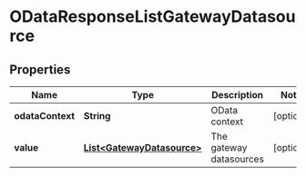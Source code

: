 
# ODataResponseListGatewayDatasource

## Properties
Name | Type | Description | Notes
------------ | ------------- | ------------- | -------------
**odataContext** | **String** | OData context |  [optional]
**value** | [**List&lt;GatewayDatasource&gt;**](GatewayDatasource.md) | The gateway datasources |  [optional]



